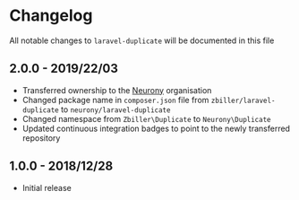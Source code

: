 # Changelog

All notable changes to `laravel-duplicate` will be documented in this file

## 2.0.0 - 2019/22/03

- Transferred ownership to the [Neurony](https://github.com/Neurony) organisation
- Changed package name in `composer.json` file from `zbiller/laravel-duplicate` to `neurony/laravel-duplicate`
- Changed namespace from `Zbiller\Duplicate` to `Neurony\Duplicate`
- Updated continuous integration badges to point to the newly transferred repository

## 1.0.0 - 2018/12/28

- Initial release